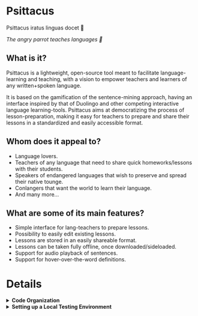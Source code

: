 # Psittacus


<p>Psittacus iratus linguas docet 🦜</p>
<p><em>The angry parrot teaches languages 🦜</em></p>


## What is it?

Psittacus is a lightweight, open-source tool meant to facilitate language-learning and teaching, with a vision to empower teachers and learners of any written+spoken language.

It is based on the gamification of the sentence-mining approach, having an interface inspired by that of Duolingo and other competing interactive 
language learning-tools. Psittacus aims at democratizing the process of lesson-preparation, making it easy for teachers to prepare and share their lessons in a standardized and easily accessible format. 

## Whom does it appeal to?

* Language lovers.
* Teachers of any language that need to share quick homeworks/lessons with their students.
* Speakers of endangered languages that wish to preserve and spread their native tounge.
* Conlangers that want the world to learn their language.
* And many more...

## What are some of its main features?
* Simple interface for lang-teachers to prepare lessons.
* Possibility to easily edit existing lessons.
* Lessons are stored in an easily shareable format. 
* Lessons can be taken fully offline, once downloaded/sideloaded.
* Support for audio playback of sentences.
* Support for hover-over-the-word definitions.



# Details

<details>
  <summary><strong>Code Organization</strong></summary>
  
  # Name Conflicts

This website is being developed as an SPA <a target="_blank" href="https://it.wikipedia.org/wiki/Single-page_application">(Single Page Application)</a>, in light of making it easily downloadable, with as much functionality as possible available to the user offline. 
  
  
  Being the final product a single page, means that all html templates have to share the same namespace. The solution 
  currently being adopted to avoid naming conflicts is to have a **UNIQUE ID FOR EACH HTML ELEMENT**. 
  
  If you find/introduce any bugs, and are attempting to fix them, please consider checking for html element id conflicts.
    
  The convention that will be used in case of a naming conflict (two html elements with the same id) is to prepend the name    
  of the template to the id of the element. 
  
  Eg:
    
   ```
    <!--inside of the file 'take_lesson.html'-->
    <input id="button_play_audio" type="button"/>
      
    <!--Becomes: -->
    <input id="take_lesson_button_play_audio" type="button"/>
     
   ```
  
  And for javascript functions, to append the camelCase name of the module they're in:
  
  ```
  //inside of craft_lesson.js
  
  function displayProposition(proposition){
  /*...*/
  }
  
  // becomes:
 
  function displayPropositionCraftLesson(proposition){
  /*...*/
  }
  
  ```
  
  
</details>



<details>
  <summary><strong>Setting up a Local Testing Environment</strong></summary>

## 1) Clone this repo
...and navigate to its root directory.

## 2) Create a python virtual environment 
...calling it '.my_env' 

(For gitignore-related reasons).

```
$ python3 -m venv .my_env
```

(You'll be prompted to install the 'venv' module if you don't have it yet).

## 3) Activate the virtual environment:

```
$ source .my_env/bin/activate
```

If this command doesn't work try with:

```
$ . .my_env/bin/activate
```

(You should notice that the console starts displaying the virtual environment's name before your username and the dollar-sign).


## 4) Install this app's dependencies 
... on the virtual environment you just created:

```
(.my_env)$ pip install -r requirements.txt
```
## 5) Run the app on localhost!

```
(.my_env)$ python3 -m flask run
```

#### Sample output:

```
 * Environment: production
   WARNING: This is a development server. Do not use it in a production deployment.
   Use a production WSGI server instead.
 * Debug mode: off
 * Running on http://127.0.0.1:5000/ (Press CTRL+C to quit)
```

Click on the link, and the homepage will be launched on your default browser.

</details>




